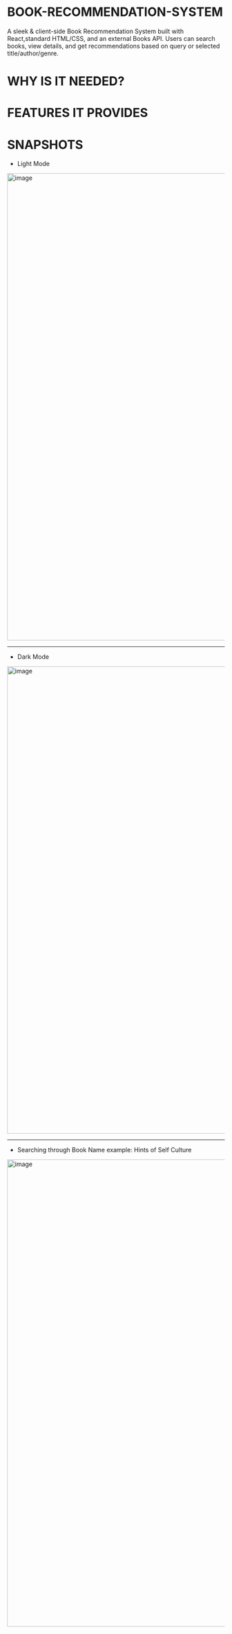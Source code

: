 # BOOK-RECOMMENDATION-SYSTEM

A sleek & client-side Book Recommendation System built with React,standard HTML/CSS, and an external Books API. Users can search books, view details, and get recommendations based on query or selected title/author/genre.

# WHY IS IT NEEDED?


# FEATURES IT PROVIDES


# SNAPSHOTS

* Light Mode
<img width="1920" height="1080" alt="image" src="https://github.com/user-attachments/assets/9c2e5d46-c1d4-44c2-b742-f56dfa132c89" />

---------------------------------------------------------------------------------------------------------------------------------------

* Dark Mode
<img width="1920" height="1080" alt="image" src="https://github.com/user-attachments/assets/4c57196d-37ec-4b1e-b6ae-c65a7c41d35d" />

----------------------------------------------------------------------------------------------------------------------------------------

* Searching through Book Name
example: Hints of Self Culture
<img width="1920" height="1080" alt="image" src="https://github.com/user-attachments/assets/f2c978c5-fe2f-4ebc-8a27-e945dfc14d2b" />

